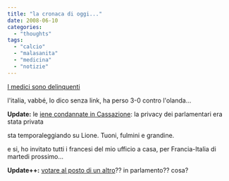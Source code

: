 ```yaml
---
title: "la cronaca di oggi..."
date: 2008-06-10
categories: 
  - "thoughts"
tags: 
  - "calcio"
  - "malasanita"
  - "medicina"
  - "notizie"
---
```


[I medici sono delinquenti](http://www.corriere.it/cronache/08_giugno_10/guastella_chiodo_non_sterile_e7a7bfc8-36af-11dd-97b9-00144f02aabc.shtml)

l'italia, vabbé, lo dico senza link, ha perso 3-0 contro l'olanda...

**Update:** le [iene condannate in Cassazione](http://www.corriere.it/cronache/08_giugno_10/cassazione_iene_aafcdc62-36e5-11dd-97b9-00144f02aabc.shtml): la privacy dei parlamentari era stata privata

sta temporaleggiando su Lione. Tuoni, fulmini e grandine.

e si, ho invitato tutti i francesi del mio ufficio a casa, per Francia-Italia di martedi prossimo...

**Update++:** [votare al posto di un altro](http://www.ansa.it/site/notizie/awnplus/topnews/news/2008-06-10_110225452.html)?? in parlamento?? cosa?
